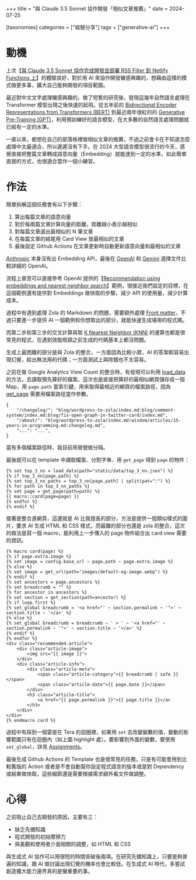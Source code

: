+++
title = "與 Claude 3.5 Sonnet 協作開發「相似文章推薦」"
date = 2024-07-25

[taxonomies]
categories = ["經驗分享"]
tags = ["generative-ai"]
+++

# 動機

上次【[與 Claude 3.5 Sonnet 協作完成開發並部署 RSS Filter 到 Netlify Functions 上](@/blog/claude-3-5-sonnet-build-functions/index.md)】的體驗良好，對於用 AI 來協作開發蠻感興趣的，想藉由這樣的模式做更多事，擴大自己能夠開發的項目範圍。

最近對中文文字處理蠻感興趣的，做了短暫的研究後，發現這幾年自然語言處理在 Transformer 模型出現之後快速的起飛。從五年前的 [Bidirectional Encoder Representations from Transformers (BERT)](https://zh.wikipedia.org/zh-tw/BERT) 到最近兩年很紅的的 [Generative Pre-Training (GPT)](https://zh.wikipedia.org/zh-tw/%E5%9F%BA%E4%BA%8E%E8%BD%AC%E6%8D%A2%E5%99%A8%E7%9A%84%E7%94%9F%E6%88%90%E5%BC%8F%E9%A2%84%E8%AE%AD%E7%BB%83%E6%A8%A1%E5%9E%8B)，利用預訓練好的語言模型，在大多數的自然語言處理問題就已經有一定的水準。

一直以來，都想在自己的部落格裡做相似文章的推薦，不過之前會卡在不知道怎麼處理中文最適合，所以遲遲沒有下手。在 2024 大型語言模型很流行的今天，感覺直接把整篇文章轉成語意向量（Embedding）就能達到一定的水準，如此簡單直接的方式，也很適合當作一個小練習。

# 作法

簡單拆解這個任務會有以下步驟：
1. 算出每篇文章的語意向量
2. 對於每兩篇文章計算向量的距離，距離越小表示越相似
3. 對每篇文章選出最相似的 N 筆文章
4. 在每篇文章的結尾用 Card View 放最相似的文章
5. 最後設定 Github Actions 在文章更新時自動更新語意向量和最相似的文章

[Anthropic](https://docs.anthropic.com/en/docs/build-with-claude/embeddings) 本身沒有出 Embedding API，最後在 [OpenAI](https://platform.openai.com/docs/guides/embeddings/what-are-embeddings) 和 [Gemini](https://ai.google.dev/gemini-api/docs/embeddings) 選擇文件比較詳細的 OpenAI。

流程上甚至可以直接參考 OpenAI 提供的【[Recommendation using embeddings and nearest neighbor search](https://cookbook.openai.com/examples/recommendation_using_embeddings)】範例，很接近我們設定的目標，在這個範例還有提供對 Embeddings 做快取的步驟，減少 API 的使用量，減少計算成本。

過程中有遇到處理 Zola 的 Markdown 的問題，需要額外處理 [Front matter](https://www.getzola.org/documentation/content/page/#front-matter)，不過只要進一步提供 AI 一個範例和你想取出的部分，就能快速生成堪用的程式碼。

而第二步和第三步的交叉計算與取 [K Nearest Neighbor (KNN)](https://zh.wikipedia.org/zh-tw/K-%E8%BF%91%E9%82%BB%E7%AE%97%E6%B3%95) 的運算也都是很常見的程式，在遇到效能瓶頸之前生成的代碼基本上都沒問題。

生成上最困難的部分是與 Zola 的整合，一方面因為比較小眾，AI 的答案較容易出現幻覺，給出無法用的代碼；一方面測試上與除錯也不太容易。

之前在做 Google Analytics View Count 的整合時，有發現可以利用 [load_data](https://www.getzola.org/documentation/templates/overview/#load-data) 的方法，去讀取預先算好的檔案。這次也是直接把算好的最相似網頁儲存成一個 Map，用 `page.path` 當索引鍵，用來取得最相近的網頁的檔案路徑，因為 [get_page](https://www.getzola.org/documentation/templates/overview/#get-page) 需要用檔案路徑當作參數。

```json,linenos
{
    "/changelog/": "blog/wordpress-to-zola/index.md:blog/comment-system/index.md:blog/fix-open-graph-in-twitter-card/index.md",
    "/about/": "blog/wordpress-to-zola/index.md:wisdom/articles/15-years-in-programming.md:changelog.md",
    "...": "...",
}
```
當有多個檔案路徑時，我目前用冒號做分隔。

最後就可以在 template 中讀取檔案、分割字串、用 `get_page` 得到 `page` 的物件：
```html,linenos
{% set top_3_nn = load_data(path="static/data/top_3_nn.json") %}
{% if top_3_nn[page.path] %}
{% set top_3_nn_paths = top_3_nn[page.path] | split(pat=":") %}
{% for path in top_3_nn_paths %}
{% set page = get_page(path=path) %}
{{ macro::card(page=page) }}
{% endfor %}
{% endif %}
```

接著是整合進網頁，這邊就是 AI 比我擅長的部分，方法是提供一個類似樣式的圖片，要求 AI 生成 HTML 和 CSS 樣式，而最難的部分也還是 zola 的整合，這次的做法是寫一個 macro，能利用上一步傳入的 page 物件組合出 card view 需要的資訊。
```html,linenos,hl_lines=9-16
{% macro card(page) %}
{% if page.extra.image %}
{% set image = config.base_url ~ page.path ~ page.extra.image %}
{% else %}
{% set image = get_url(path="images/default-og-image.webp") %}
{% endif %}
{% set ancestors = page.ancestors %}
{% set breadcrumb = "" %}
{% for ancestor in ancestors %}
{% set section = get_section(path=ancestor) %}
{% if loop.first %}
{% set_global breadcrumb = '<a href="' ~ section.permalink ~ '">' ~ section.title ~ '</a>' %}
{% else %}
{% set_global breadcrumb = breadcrumb ~ ' > ' ~ '<a href="' ~ section.permalink ~ '">' ~ section.title ~ '</a>' %}
{% endif %}
{% endfor %}
<div class="recommended-article">
    <div class="article-image">
        <img src="{{ image }}">
    </div>
    <div class="article-info">
        <div class="article-meta">
            <span class="article-category">{{ breadcrumb | safe }}</span>
            <span class="article-date">{{ page.date }}</span>
        </div>
        <h3 class="article-title">
            <a href="{{ page.permalink }}">{{ page.title }}</a>
        </h3>
    </div>
</div>
{% endmacro card %}
```

過程中有踩到一個雷是在 Tera 的迴圈裡，如果用 `set` 去改變變數的值，變動的影響範圍只有在迴圈內（如上圖 highlight 處）。要影響到外面的變數，要使用 `set_global`，詳見 [Assignments](https://keats.github.io/tera/docs/#assignments)。

最後生成 Github Actions 的 Template 也是很常見的任務，只是有可能會用到比較舊版的 Action 或者是不會自動幫你設定程式語言的版本或是對 Dependency 或結果做快取，這些細節還是需要根據需求額外看文件做調整。

# 心得

之前阻止自己去開發的原因，主要有三：
* 缺乏先備知識
* 程式開發的初始摩擦力
* 與美觀和使用者介面相關的調整，如 HTML 和 CSS

與生成式 AI 協作可以用很短的時間突破後兩項。在研究先備知識上，只要是夠普遍的知識，跟 AI 做討論出現幻覺的機率也會比較低。在生成式 AI 時代，多嘗試創造擴大能力邊界真的是蠻重要的事。
